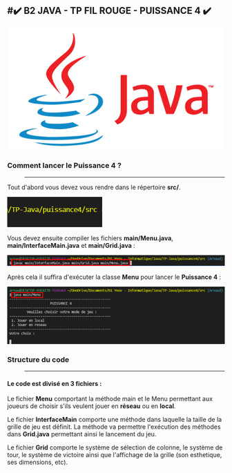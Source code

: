 #✔️ B2 JAVA - TP FIL ROUGE - PUISSANCE 4 ✔️
---
![](puissance4/src/main/Img/Java-Logo.png)

### Comment lancer le Puissance 4 ?
>---
Tout d'abord vous devez vous rendre dans le répertoire **src/**.

![](puissance4/src/main/Img/1.png)

Vous devez ensuite compiler les fichiers **main/Menu.java**, **main/InterfaceMain.java** et **main/Grid.java** :

![](puissance4/src/main/Img/2.png)

Après cela il suffira d'exécuter la classe **Menu** pour lancer le **Puissance 4** :

![](puissance4/src/main/Img/3.png)



### Structure du code 
>---

#### Le code est divisé en 3 fichiers :

Le fichier **Menu** comportant la méthode main et le Menu permettant aux joueurs de choisir s'ils veulent jouer en **réseau** ou en **local**.

Le fichier **InterfaceMain** comporte une méthode dans laquelle la taille de la grille de jeu est définit. La méthode va permettre l'exécution des méthodes dans **Grid.java** permettant ainsi le lancement du jeu.

Le fichier **Grid** comporte le système de sélection de colonne, le système de tour, le système de victoire ainsi que l'affichage de la grille (son esthetique, ses dimensions, etc).





